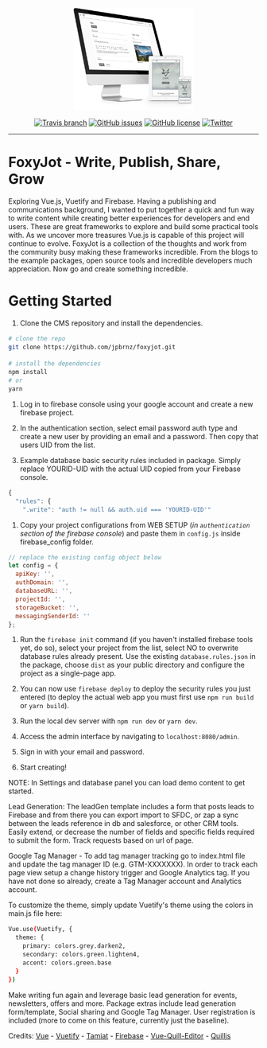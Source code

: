 <div align="center">
  <p>
  <img src="https://raw.githubusercontent.com/jpbrnz/foxyjot/master/static/img/foxyjot-screen-set.png" width="48%">
</p>
  <p><a href="https://travis-ci.org/jpbrnz/foxyjot"><img src="https://img.shields.io/travis/jpbrnz/foxyjot/master.svg?style=flat-square" alt="Travis branch"></a> <a href="https://github.com/jpbrnz/foxyjot/issues"><img src="https://img.shields.io/github/issues/jpbrnz/foxyjot.svg?style=flat-square" alt="GitHub issues"></a> <a href="https://github.com/jpbrnz/foxyjot/blob/master/LICENSE"><img src="https://img.shields.io/github/license/jpbrnz/foxyjot.svg?style=flat-square" alt="GitHub license"></a> <a href="https://twitter.com/intent/tweet?text=Wow:&amp;url=https%3A%2F%2Fgithub.com%2Fjpbrnz%2Ffoxyjot"><img src="https://img.shields.io/twitter/url/https/github.com/jpbrnz/foxyjot.svg?style=flat-square" alt="Twitter"></a></p>
</div>

--------------------------------------------------------------------------------

# FoxyJot - Write, Publish, Share, Grow

Exploring Vue.js, Vuetify and Firebase. Having a publishing and communications background, I wanted to put together a quick and fun way to write content while creating better experiences for developers and end users. These are great frameworks to explore and build some practical tools with. As we uncover more treasures Vue.js is capable of this project will continue to evolve. FoxyJot is a collection of the thoughts and work from the community busy making these frameworks incredible. From the blogs to the example packages, open source tools and incredible developers much appreciation. Now go and create something incredible.

# Getting Started

1. Clone the CMS repository and install the dependencies.

```bash
# clone the repo
git clone https://github.com/jpbrnz/foxyjot.git

# install the dependencies
npm install
# or
yarn
```

1. Log in to firebase console using your google account and create a new firebase project.

2. In the authentication section, select email password auth type and create a new user by providing an email and a password. Then copy that users UID from the list.

3. Example database basic security rules included in package. Simply replace YOURID-UID with the actual UID copied from your Firebase console.

```javascript
{
  "rules": {
    ".write": "auth != null && auth.uid === 'YOURID-UID'"
```

1. Copy your project configurations from WEB SETUP (_in `authentication` section of the firebase console_) and paste them in `config.js` inside firebase_config folder.

```javascript
// replace the existing config object below
let config = {
  apiKey: '',
  authDomain: '',
  databaseURL: '',
  projectId: '',
  storageBucket: '',
  messagingSenderId: ''
};
```

1. Run the `firebase init` command (if you haven't installed firebase tools yet, do so), select your project from the list, select NO to overwrite database rules already present. Use the existing `database.rules.json` in the package, choose `dist` as your public directory and configure the project as a single-page app.

2. You can now use `firebase deploy` to deploy the security rules you just entered (to deploy the actual web app you must first use `npm run build` or `yarn build`).

3. Run the local dev server with `npm run dev` or `yarn dev`.

4. Access the admin interface by navigating to `localhost:8080/admin`.

5. Sign in with your email and password.

6. Start creating!

NOTE: In Settings and database panel you can load demo content to get started.

Lead Generation: The leadGen template includes a form that posts leads to Firebase and from there you can export import to SFDC, or zap a sync between the leads reference in db and salesforce, or other CRM tools. Easily extend, or decrease the number of fields and specific fields required to submit the form. Track requests based on url of page.

Google Tag Manager - To add tag manager tracking go to index.html file and update the tag manager ID (e.g. GTM-XXXXXXX). In order to track each page view setup a change history trigger and Google Analytics tag. If you have not done so already, create a Tag Manager account and Analytics account.

To customize the theme, simply update Vuetify's theme using the colors in main.js file here:

```bash
Vue.use(Vuetify, {
  theme: {
    primary: colors.grey.darken2,
    secondary: colors.green.lighten4,
    accent: colors.green.base
  }
})
```

Make writing fun again and leverage basic lead generation for events, newsletters, offers and more. Package extras include lead generation form/template, Social sharing and Google Tag Manager. User registration is included (more to come on this feature, currently just the baseline).

Credits: [Vue](http://vuejs.org/) - [Vuetify](https://vuetifyjs.com/) - [Tamiat](https://github.com/tamiat/tamiat) - [Firebase](https://firebase.google.com/) - [Vue-Quill-Editor](https://github.com/surmon-china/vue-quill-editor) - [Quilljs](https://quilljs.com/docs/quickstart/)
